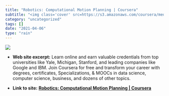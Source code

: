 ```yaml
---
title: "Robotics: Computational Motion Planning | Coursera"
subtitle: "<img class='cover' src=https://s3.amazonaws.com/coursera/media/Grid_Coursera_Partners_updated.png>"
category: "uncategorized"
tags: []
date: "2021-04-06"
type: "rain"
---
```

<img class="cover" src=https://s3.amazonaws.com/coursera/media/Grid_Coursera_Partners_updated.png>



* **Web site excerpt:** Learn online and earn valuable credentials from top universities like Yale, Michigan, Stanford, and leading companies like Google and IBM. Join Coursera for free and transform your career with degrees, certificates, Specializations, & MOOCs in data science, computer science, business, and dozens of other topics.

* **Link to site:** **[Robotics: Computational Motion Planning | Coursera](https://www.coursera.org/learn/robotics-motion-planning/home/welcome)**
